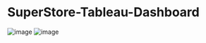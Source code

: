 # SuperStore-Tableau-Dashboard
![image](https://github.com/user-attachments/assets/f300eb5b-47d1-4ac5-8fed-3025cc0ee3f1)
![image](https://github.com/user-attachments/assets/dd5975ca-45b2-409b-b5ca-73fd4f15c19f)
